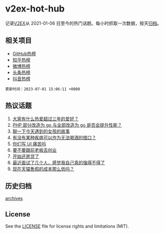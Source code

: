 # v2ex-hot-hub

 记录[V2EX](https://www.v2ex.com/)从 2021-01-06 日至今的热门话题。每小时抓取一次数据，按天[归档](archives)。
 
 ## 相关项目

- [GitHub热榜](https://github.com/snaildev/github-hot-hub)
- [知乎热榜](https://github.com/snaildev/zhihu-hot-hub)
- [微博热榜](https://github.com/snaildev/weibo-hot-hub)
- [头条热榜](https://github.com/snaildev/toutiao-hot-hub)
- [抖音热榜](https://github.com/snaildev/douyin-hot-hub)


 `更新时间：2023-07-01 15:06:11 +0800`

## 热议话题

1. [大家有什么热爱超过三年的爱好？](https://www.v2ex.com/t/953032)
1. [PHP 部分改造为 go 与全部改造为 go 是否会提升性能？](https://www.v2ex.com/t/953035)
1. [聊一下今天遇到的女孩的故事](https://www.v2ex.com/t/953097)
1. [有没有某种疾病可以作为无法喝酒的借口？](https://www.v2ex.com/t/953127)
1. [你们写 UI 痛苦吗](https://www.v2ex.com/t/953074)
1. [要不要跟前老板去创业](https://www.v2ex.com/t/953112)
1. [开始还房贷了](https://www.v2ex.com/t/953219)
1. [最近面试了几个人，感觉我自己真的强得不得了](https://www.v2ex.com/t/953106)
1. [现在天猫售假的成本那么低吗？](https://www.v2ex.com/t/953160)

## 历史归档

[archives](archives)

## License

See the [LICENSE](LICENSE) file for license rights and limitations (MIT).
